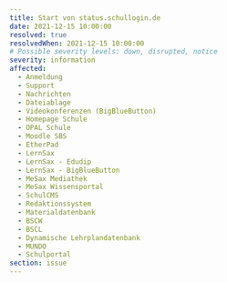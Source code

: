 ```yaml
---
title: Start von status.schullogin.de 
date: 2021-12-15 10:00:00 
resolved: true
resolvedWhen: 2021-12-15 10:00:00 
# Possible severity levels: down, disrupted, notice
severity: information
affected:
  - Anmeldung
  - Support
  - Nachrichten
  - Dateiablage
  - Videokonferenzen (BigBlueButton)
  - Homepage Schule
  - OPAL Schule
  - Moodle SBS
  - EtherPad
  - LernSax
  - LernSax - Edudip
  - LernSax - BigBlueButton
  - MeSax Mediathek
  - MeSax Wissensportal
  - SchulCMS
  - Redaktionssystem
  - Materialdatenbank
  - BSCW
  - BSCL
  - Dynamische Lehrplandatenbank
  - MUNDO
  - Schulportal
section: issue
---
```


 
